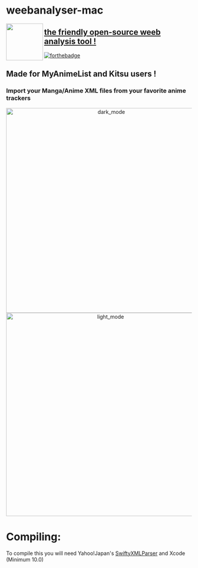 # weebanalyser-mac
<img align="left" width="100" height="100" src="https://raw.githubusercontent.com/Yaroster/weebanalyser/master/weebanalyser/Assets.xcassets/AppIcon.appiconset/Icon-1024.png">

## [the friendly open-source weeb analysis tool !](https://github.com/Yaroster/weebanalyser/releases)
[![forthebadge](https://forthebadge.com/images/badges/made-with-swift.svg)](https://forthebadge.com)

## Made for MyAnimeList and Kitsu users !
### Import your Manga/Anime XML files from your favorite anime trackers
<p align="center">
<img width="555" alt="dark_mode" src="https://raw.githubusercontent.com/Yaroster/weebanalyser/master/weebanalyser/screenshots/dark_screenshot.png">
<img width="551" alt="light_mode" src="https://raw.githubusercontent.com/Yaroster/weebanalyser/master/weebanalyser/screenshots/light_screenshot.png">
</p>

# Compiling:
To compile this you will need Yahoo!Japan's [SwiftyXMLParser](https://github.com/yahoojapan/SwiftyXMLParser)
and Xcode (Minimum 10.0)
